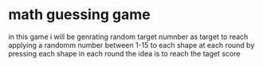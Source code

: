 # math guessing game 

in this game i will be genrating random target numnber as target to reach
applying a randomm number between 1-15 to each shape at each round by pressing each shape in each round the idea is to reach the taget score 
